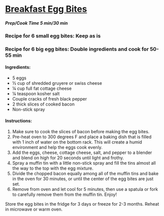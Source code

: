 # [Breakfast Egg Bites](https://www.flavcity.com/keto-breakfast-egg-bites) 
##### Prep/Cook Time 5 min/30 min

### Recipe for 6 small egg bites: Keep as is 
### Recipe for 6 big egg bites: Double ingredients and cook for 50-55 min

#### Ingredients:
* 5 eggs
* ½ cup of shredded gruyere or swiss cheese
* ¼ cup full fat cottage cheese
* ¼ teaspoon kosher salt
* Couple cracks of fresh black pepper
* 2 thick slices of cooked bacon
* Non-stick spray 

#### Instructions: 
1. Make sure to cook the slices of bacon before making the egg bites. 
2. Pre-heat oven to 300 degrees F and place a baking dish that is filled with 1 inch of water on the bottom rack. This will create a humid environment and help the eggs cook evenly. 
3. Add the eggs, cheese, cottage cheese, salt, and pepper to a blender and blend on high for 20 seconds until light and frothy. 
4. Spray a muffin tin with a little non-stick spray and fill the tins almost all the way to the top with the egg mixture. 
5. Divide the chopped bacon equally among all of the muffin tins and bake in the oven for 30 minutes, or until the center of the egg bites are just set. 
6. Remove from oven and let cool for 5 minutes, then use a spatula or fork to carefully remove them from the muffin tin. Enjoy!

Store the egg bites in the fridge for 3 days or freeze for 2-3 months. Reheat in microwave or warm oven.
